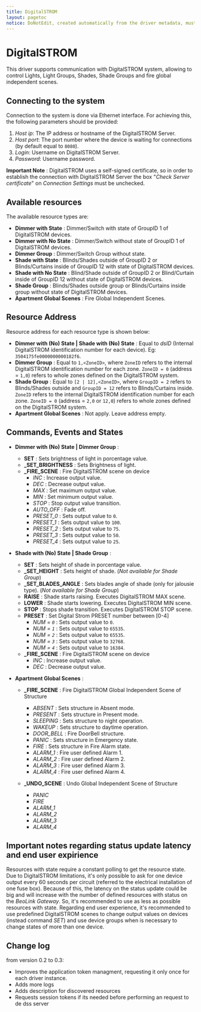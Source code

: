 ```yaml
---
title: DigitalSTROM
layout: pagetoc
notice: DoNotEdit, created automatically from the driver metadata, must be updated on the driver itself
---
```

DigitalSTROM
=====================================

This driver supports communication with DigitalSTROM system, allowing to control Lights, Light Groups, Shades, Shade Groups and fire global independent scenes.

Connecting to the system
--------------------------------

Connection to the system is done via Ethernet interface. For
achieving this, the following parameters should be provided:

 1. *Host ip*: The IP address or hostname of the DigitalSTROM Server.
 2. *Host port*: The port number where the device is waiting for
connections (by default equal to ```8080```).
 3. *Login*: Username on DigitalSTROM Server.
 4. *Password*: Username password.

**Important Note** : DigitalSTROM uses a self-signed certificate, so in order to establish the connection with DigitalSTROM Server
the box "*Check Server certificate*" on *Connection Settings* must be unchecked.

Available resources
--------------------------------

The available resource types are:

* **Dimmer with State** : Dimmer/Switch with state of GroupID 1 of DigitalSTROM devices.
* **Dimmer with No State** : Dimmer/Switch without state of GroupID 1 of DigitalSTROM devices.
* **Dimmer Group** : Dimmer/Switch Group without state.
* **Shade with State** : Blinds/Shades outside of GroupID 2 or Blinds/Curtains inside of GroupID 12 with state of DigitalSTROM devices.
* **Shade with No State** : Blind/Shade outside of GroupID 2 or Blind/Curtain inside of GroupID 12 without state of DigitalSTROM devices.
* **Shade Group** : Blinds/Shades outside group or Blinds/Curtains inside group without state of DigitalSTROM devices.
* **Apartment Global Scenes** : Fire Global Independent Scenes.

Resource Address
-------------------

Resource address for each resource type is shown below:

* **Dimmer with (No) State | Shade with (No) State** : Equal to *dsID* (Internal DigitalSTROM identification number for each device). Eg: `3504175fe0000000000182f6`.
* **Dimmer Group** : Equal to `1,<ZoneID>`, where `ZoneID` refers to the internal DigitalSTROM identification number for each zone. `ZoneID = 0` (address = `1,0`) refers to whole zones defined on the DigitalSTROM system.
* **Shade Group** : Equal to `[2 | 12],<ZoneID>`, where `GroupID = 2` refers to Blinds/Shades outside and `GroupID = 12` refers to Blinds/Curtains inside. `ZoneID` refers to the internal DigitalSTROM identification number for each zone. `ZoneID = 0` (address = `2,0` or `12,0`) refers to whole zones defined on the DigitalSTROM system.
* **Apartment Global Scenes** : Not apply. Leave address empty.

Commands, Events and States
-------------------------------

+ **Dimmer with (No) State | Dimmer Group** :
    - **SET** : Sets brightness of light in porcentage value.
    - **\_SET\_BRIGHTNESS** : Sets Brightness of light.
    - **\_FIRE\_SCENE** : Fire DigitalSTROM scene on device
        - *INC* : Increase output value.
        - *DEC* : Decrease output value.
        - *MAX* : Set maximum output value.
        - *MIN* : Set minimum output value.
        - *STOP* : Stop output value transition.
        - *AUTO_OFF* : Fade off.
        - *PRESET\_0* : Sets output value to `0`.
        - *PRESET\_1* : Sets output value to `100`.
        - *PRESET\_2* : Sets output value to `75`.
        - *PRESET\_3* : Sets output value to `50`.
        - *PRESET\_4* : Sets output value to `25`.

+ **Shade with (No) State | Shade Group** :
    - **SET** : Sets height of shade in porcentage value.
    - **\_SET\_HEIGHT** : Sets height of shade. (*Not available for Shade Group*)
    - **\_SET\_BLADES\_ANGLE** : Sets blades angle of shade (only for jalousie type). (*Not available for Shade Group*)
    - **RAISE** : Shade starts raising. Executes DigitalSTROM MAX scene.
    - **LOWER** : Shade starts lowering. Executes DigitalSTROM MIN scene.
    - **STOP** : Stops shade transition. Executes DigitalSTROM STOP scene.
    - **PRESET** : Set Digital Strom PRESET number between [0-4]
        - *NUM = `0`* : Sets output value to `0`.
        - *NUM = `1`* : Sets output value to `65535`.
        - *NUM = `2`* : Sets output value to `65535`.
        - *NUM = `3`* : Sets output value to `32768`.
        - *NUM = `4`* : Sets output value to `16384`.
    - **\_FIRE\_SCENE** : Fire DigitalSTROM scene on device
        - *INC* : Increase output value.
        - *DEC* : Decrease output value.

+ **Apartment Global Scenes** :
    - **\_FIRE\_SCENE** : Fire DigitalSTROM Global Independent Scene of Structure
        - *ABSENT* : Sets structure in Absent mode.
        - *PRESENT* : Sets structure in Present mode.
        - *SLEEPING* : Sets structure to night operation.
        - *WAKEUP* :  Sets structure to daytime operation.
        - *DOOR_BELL* : Fire DoorBell structure.
        - *PANIC* : Sets structure in Emergency state.
        - *FIRE* : Sets structure in Fire Alarm state.
        - *ALARM_1* : Fire user defined Alarm 1.
        - *ALARM_2* : Fire user defined Alarm 2.
        - *ALARM_3* : Fire user defined Alarm 3.
        - *ALARM_4* : Fire user defined Alarm 4.

    - **\_UNDO\_SCENE** : Undo Global Independent Scene of Structure
        - *PANIC*
        - *FIRE*
        - *ALARM_1*
        - *ALARM_2*
        - *ALARM_3*
        - *ALARM_4*

Important notes regarding status update latency and end user expirience
-------------------------------------------------------------------------

Resources with state require a constant polling to get the resource state. Due to DigitalSTROM limitations, it's only possible to ask for one device output every 60 seconds per circuit (referred to the electrical installation of one fuse box). Because of this, the latency on the status update could be big and will increase with the number of defined resources with status on the *BeoLink Gateway*. So, it's recommended to use as less as possible resources with state. Regarding end user experience, it's recommended to use predefined DigitalSTROM scenes to change output values on devices (instead command *SET*) and use device groups when is necessary to change states of more than one device.

Change log
----------
from version 0.2 to 0.3:
  - Improves the application token managment, requesting it only once for each driver instance.
  - Adds more logs
  - Adds description for discovered resources
  - Requests session tokens if its needed before performing an request to de dss server
